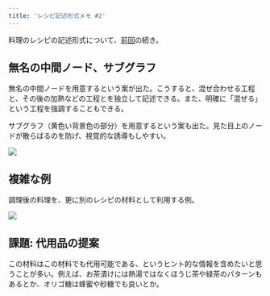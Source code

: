 ```yaml
---
title: 'レシピ記述形式メモ #2'
---
```

料理のレシピの記述形式について、[前回](https://r7kamura.com/articles/2022-05-13-mermaid-recipe-memo)の続き。

無名の中間ノード、サブグラフ
--------------

無名の中間ノードを用意するという案が出た。こうすると、混ぜ合わせる工程と、その後の加熱などの工程とを独立して記述できる。また、明確に「混ぜる」という工程を強調することもできる。

サブグラフ（黄色い背景色の部分）を用意するという案も出た。見た目上のノードが散らばるのを防げ、視覚的な誘導もしやすい。

![](https://lh3.googleusercontent.com/4X1KLpC52lVbt91F7ZU6K57ZkjqCk6sUmuw6WzkJOy6OnRzVqjJNYYA6j82LsEcpkVE6QYhAsIQ6w3VQ2FxLouZa-re9qhB4R4vS6DtIQ0-irgNCwGq1G3AbO0XlQTt-px_CQzByDgVPGmvRBy_R3g)

複雑な例
----

調理後の料理を、更に別のレシピの材料として利用する例。

![](https://lh5.googleusercontent.com/yq1_dN82R4DCwt339zM2qUZDiC_fL4N8UfjED1GqaREeulCGYdYgBmDrOOsLSQ_HJz7jeAUpwkPSzzOHL2WxRr9SVkC1sj63FU1-ckYMIW2PMabPkmC5vRL2f21-qT0zvoRGKAIoG9lMJvlJl2noHw)

課題: 代用品の提案
----------

この材料はこの材料でも代用可能である、というヒント的な情報を含めたいと思うことが多い。例えば、お茶漬けには熱湯ではなくほうじ茶や緑茶のパターンもあるとか、オリゴ糖は蜂蜜や砂糖でも良いとか。
